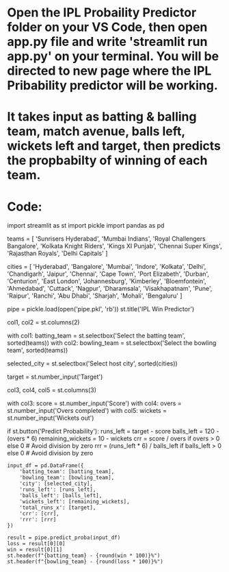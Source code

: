 # Open the IPL Probaility Predictor folder on your VS Code, then open app.py file and write 'streamlit run app.py' on your terminal. You will be directed to new page where the IPL Pribability predictor will be working.
# It takes input as batting & balling team, match avenue, balls left, wickets left and target, then predicts the propbabilty of winning of each team.

# Code:

import streamlit as st
import pickle
import pandas as pd

teams = [
    'Sunrisers Hyderabad', 'Mumbai Indians', 'Royal Challengers Bangalore', 
    'Kolkata Knight Riders', 'Kings XI Punjab', 'Chennai Super Kings', 
    'Rajasthan Royals', 'Delhi Capitals'
]

cities = [
    'Hyderabad', 'Bangalore', 'Mumbai', 'Indore', 'Kolkata', 'Delhi',
    'Chandigarh', 'Jaipur', 'Chennai', 'Cape Town', 'Port Elizabeth',
    'Durban', 'Centurion', 'East London', 'Johannesburg', 'Kimberley',
    'Bloemfontein', 'Ahmedabad', 'Cuttack', 'Nagpur', 'Dharamsala',
    'Visakhapatnam', 'Pune', 'Raipur', 'Ranchi', 'Abu Dhabi',
    'Sharjah', 'Mohali', 'Bengaluru'
]

pipe = pickle.load(open('pipe.pkl', 'rb'))
st.title('IPL Win Predictor')


col1, col2 = st.columns(2)

with col1:
    batting_team = st.selectbox('Select the batting team', sorted(teams))
with col2:
    bowling_team = st.selectbox('Select the bowling team', sorted(teams))

selected_city = st.selectbox('Select host city', sorted(cities))

target = st.number_input('Target')


col3, col4, col5 = st.columns(3)

with col3:
    score = st.number_input('Score')
with col4:
    overs = st.number_input('Overs completed')
with col5:
    wickets = st.number_input('Wickets out')

if st.button('Predict Probability'):
    runs_left = target - score
    balls_left = 120 - (overs * 6)
    remaining_wickets = 10 - wickets
    crr = score / overs if overs > 0 else 0  # Avoid division by zero
    rrr = (runs_left * 6) / balls_left if balls_left > 0 else 0  # Avoid division by zero

    input_df = pd.DataFrame({
        'batting_team': [batting_team],
        'bowling_team': [bowling_team],
        'city': [selected_city],
        'runs_left': [runs_left],
        'balls_left': [balls_left],
        'wickets_left': [remaining_wickets],
        'total_runs_x': [target],
        'crr': [crr],
        'rrr': [rrr]
    })

    result = pipe.predict_proba(input_df)
    loss = result[0][0]
    win = result[0][1]
    st.header(f"{batting_team} - {round(win * 100)}%")
    st.header(f"{bowling_team} - {round(loss * 100)}%")

